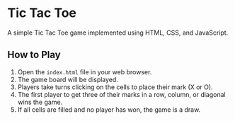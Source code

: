 # Tic Tac Toe

A simple Tic Tac Toe game implemented using HTML, CSS, and JavaScript.

## How to Play

1.  Open the `index.html` file in your web browser.
2.  The game board will be displayed.
3.  Players take turns clicking on the cells to place their mark (X or O).
4.  The first player to get three of their marks in a row, column, or diagonal wins the game.
5.  If all cells are filled and no player has won, the game is a draw.
